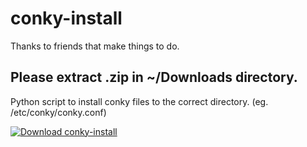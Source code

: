 # conky-install

Thanks to friends that make things to do.

## Please extract .zip in ~/Downloads directory.

Python script to install conky files to the correct directory. (eg.  /etc/conky/conky.conf)





[![Download conky-install](https://a.fsdn.com/con/app/sf-download-button)](https://sourceforge.net/projects/script-conky-install/files/latest/download)
